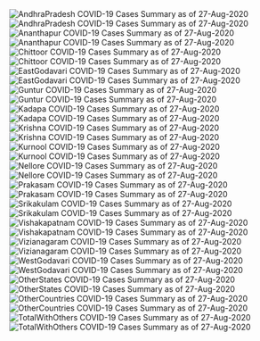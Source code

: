 <img src="https://deepuhub.github.io/COVID-19/GraphsGenerated/27-Aug-2020/AndhraPradesh_27-Aug-2020.jpg" alt="AndhraPradesh COVID-19 Cases Summary as of 27-Aug-2020">
<br>
<img src="https://deepuhub.github.io/COVID-19/GraphsGenerated/27-Aug-2020/Last24Hrs_AndhraPradesh_27-Aug-2020.jpg" alt="AndhraPradesh COVID-19 Cases Summary as of 27-Aug-2020">
<br>
<img src="https://deepuhub.github.io/COVID-19/GraphsGenerated/27-Aug-2020/Ananthapur_27-Aug-2020.jpg" alt="Ananthapur COVID-19 Cases Summary as of 27-Aug-2020">
<br>
<img src="https://deepuhub.github.io/COVID-19/GraphsGenerated/27-Aug-2020/Last24Hrs_Ananthapur_27-Aug-2020.jpg" alt="Ananthapur COVID-19 Cases Summary as of 27-Aug-2020">
<br>
<img src="https://deepuhub.github.io/COVID-19/GraphsGenerated/27-Aug-2020/Chittoor_27-Aug-2020.jpg" alt="Chittoor COVID-19 Cases Summary as of 27-Aug-2020">
<br>
<img src="https://deepuhub.github.io/COVID-19/GraphsGenerated/27-Aug-2020/Last24Hrs_Chittoor_27-Aug-2020.jpg" alt="Chittoor COVID-19 Cases Summary as of 27-Aug-2020">
<br>
<img src="https://deepuhub.github.io/COVID-19/GraphsGenerated/27-Aug-2020/EastGodavari_27-Aug-2020.jpg" alt="EastGodavari COVID-19 Cases Summary as of 27-Aug-2020">
<br>
<img src="https://deepuhub.github.io/COVID-19/GraphsGenerated/27-Aug-2020/Last24Hrs_EastGodavari_27-Aug-2020.jpg" alt="EastGodavari COVID-19 Cases Summary as of 27-Aug-2020">
<br>
<img src="https://deepuhub.github.io/COVID-19/GraphsGenerated/27-Aug-2020/Guntur_27-Aug-2020.jpg" alt="Guntur COVID-19 Cases Summary as of 27-Aug-2020">
<br>
<img src="https://deepuhub.github.io/COVID-19/GraphsGenerated/27-Aug-2020/Last24Hrs_Guntur_27-Aug-2020.jpg" alt="Guntur COVID-19 Cases Summary as of 27-Aug-2020">
<br>
<img src="https://deepuhub.github.io/COVID-19/GraphsGenerated/27-Aug-2020/Kadapa_27-Aug-2020.jpg" alt="Kadapa COVID-19 Cases Summary as of 27-Aug-2020">
<br>
<img src="https://deepuhub.github.io/COVID-19/GraphsGenerated/27-Aug-2020/Last24Hrs_Kadapa_27-Aug-2020.jpg" alt="Kadapa COVID-19 Cases Summary as of 27-Aug-2020">
<br>
<img src="https://deepuhub.github.io/COVID-19/GraphsGenerated/27-Aug-2020/Krishna_27-Aug-2020.jpg" alt="Krishna COVID-19 Cases Summary as of 27-Aug-2020">
<br>
<img src="https://deepuhub.github.io/COVID-19/GraphsGenerated/27-Aug-2020/Last24Hrs_Krishna_27-Aug-2020.jpg" alt="Krishna COVID-19 Cases Summary as of 27-Aug-2020">
<br>
<img src="https://deepuhub.github.io/COVID-19/GraphsGenerated/27-Aug-2020/Kurnool_27-Aug-2020.jpg" alt="Kurnool COVID-19 Cases Summary as of 27-Aug-2020">
<br>
<img src="https://deepuhub.github.io/COVID-19/GraphsGenerated/27-Aug-2020/Last24Hrs_Kurnool_27-Aug-2020.jpg" alt="Kurnool COVID-19 Cases Summary as of 27-Aug-2020">
<br>
<img src="https://deepuhub.github.io/COVID-19/GraphsGenerated/27-Aug-2020/Nellore_27-Aug-2020.jpg" alt="Nellore COVID-19 Cases Summary as of 27-Aug-2020">
<br>
<img src="https://deepuhub.github.io/COVID-19/GraphsGenerated/27-Aug-2020/Last24Hrs_Nellore_27-Aug-2020.jpg" alt="Nellore COVID-19 Cases Summary as of 27-Aug-2020">
<br>
<img src="https://deepuhub.github.io/COVID-19/GraphsGenerated/27-Aug-2020/Prakasam_27-Aug-2020.jpg" alt="Prakasam COVID-19 Cases Summary as of 27-Aug-2020">
<br>
<img src="https://deepuhub.github.io/COVID-19/GraphsGenerated/27-Aug-2020/Last24Hrs_Prakasam_27-Aug-2020.jpg" alt="Prakasam COVID-19 Cases Summary as of 27-Aug-2020">
<br>
<img src="https://deepuhub.github.io/COVID-19/GraphsGenerated/27-Aug-2020/Srikakulam_27-Aug-2020.jpg" alt="Srikakulam COVID-19 Cases Summary as of 27-Aug-2020">
<br>
<img src="https://deepuhub.github.io/COVID-19/GraphsGenerated/27-Aug-2020/Last24Hrs_Srikakulam_27-Aug-2020.jpg" alt="Srikakulam COVID-19 Cases Summary as of 27-Aug-2020">
<br>
<img src="https://deepuhub.github.io/COVID-19/GraphsGenerated/27-Aug-2020/Vishakapatnam_27-Aug-2020.jpg" alt="Vishakapatnam COVID-19 Cases Summary as of 27-Aug-2020">
<br>
<img src="https://deepuhub.github.io/COVID-19/GraphsGenerated/27-Aug-2020/Last24Hrs_Vishakapatnam_27-Aug-2020.jpg" alt="Vishakapatnam COVID-19 Cases Summary as of 27-Aug-2020">
<br>
<img src="https://deepuhub.github.io/COVID-19/GraphsGenerated/27-Aug-2020/Vizianagaram_27-Aug-2020.jpg" alt="Vizianagaram COVID-19 Cases Summary as of 27-Aug-2020">
<br>
<img src="https://deepuhub.github.io/COVID-19/GraphsGenerated/27-Aug-2020/Last24Hrs_Vizianagaram_27-Aug-2020.jpg" alt="Vizianagaram COVID-19 Cases Summary as of 27-Aug-2020">
<br>
<img src="https://deepuhub.github.io/COVID-19/GraphsGenerated/27-Aug-2020/WestGodavari_27-Aug-2020.jpg" alt="WestGodavari COVID-19 Cases Summary as of 27-Aug-2020">
<br>
<img src="https://deepuhub.github.io/COVID-19/GraphsGenerated/27-Aug-2020/Last24Hrs_WestGodavari_27-Aug-2020.jpg" alt="WestGodavari COVID-19 Cases Summary as of 27-Aug-2020">
<br>
<img src="https://deepuhub.github.io/COVID-19/GraphsGenerated/27-Aug-2020/OtherStates_27-Aug-2020.jpg" alt="OtherStates COVID-19 Cases Summary as of 27-Aug-2020">
<br>
<img src="https://deepuhub.github.io/COVID-19/GraphsGenerated/27-Aug-2020/Last24Hrs_OtherStates_27-Aug-2020.jpg" alt="OtherStates COVID-19 Cases Summary as of 27-Aug-2020">
<br>
<img src="https://deepuhub.github.io/COVID-19/GraphsGenerated/27-Aug-2020/OtherCountries_27-Aug-2020.jpg" alt="OtherCountries COVID-19 Cases Summary as of 27-Aug-2020">
<br>
<img src="https://deepuhub.github.io/COVID-19/GraphsGenerated/27-Aug-2020/Last24Hrs_OtherCountries_27-Aug-2020.jpg" alt="OtherCountries COVID-19 Cases Summary as of 27-Aug-2020">
<br>
<img src="https://deepuhub.github.io/COVID-19/GraphsGenerated/27-Aug-2020/TotalWithOthers_27-Aug-2020.jpg" alt="TotalWithOthers COVID-19 Cases Summary as of 27-Aug-2020">
<br>
<img src="https://deepuhub.github.io/COVID-19/GraphsGenerated/27-Aug-2020/Last24Hrs_TotalWithOthers_27-Aug-2020.jpg" alt="TotalWithOthers COVID-19 Cases Summary as of 27-Aug-2020">
<br>